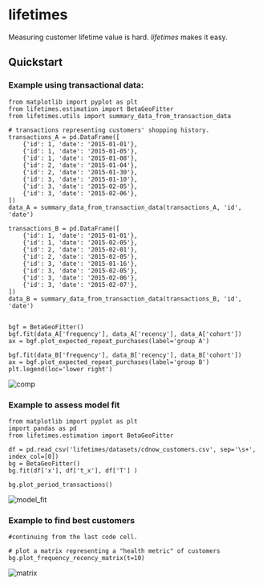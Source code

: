 lifetimes
======================

Measuring customer lifetime value is hard. *lifetimes* makes it easy. 

## Quickstart
    
### Example using transactional data:

    from matplotlib import pyplot as plt
    from lifetimes.estimation import BetaGeoFitter
    from lifetimes.utils import summary_data_from_transaction_data

    # transactions representing customers' shopping history.
    transactions_A = pd.DataFrame([
        {'id': 1, 'date': '2015-01-01'},
        {'id': 1, 'date': '2015-01-05'},
        {'id': 1, 'date': '2015-01-08'},
        {'id': 2, 'date': '2015-01-04'},
        {'id': 2, 'date': '2015-01-30'},
        {'id': 3, 'date': '2015-01-10'},
        {'id': 3, 'date': '2015-02-05'},
        {'id': 3, 'date': '2015-02-06'},
    ])
    data_A = summary_data_from_transaction_data(transactions_A, 'id', 'date')

    transactions_B = pd.DataFrame([
        {'id': 1, 'date': '2015-01-01'},
        {'id': 1, 'date': '2015-02-05'},
        {'id': 2, 'date': '2015-02-01'},
        {'id': 2, 'date': '2015-02-05'},
        {'id': 3, 'date': '2015-01-16'},
        {'id': 3, 'date': '2015-02-05'},
        {'id': 3, 'date': '2015-02-06'},
        {'id': 3, 'date': '2015-02-07'},
    ])
    data_B = summary_data_from_transaction_data(transactions_B, 'id', 'date')


    bgf = BetaGeoFitter()
    bgf.fit(data_A['frequency'], data_A['recency'], data_A['cohort'])
    ax = bgf.plot_expected_repeat_purchases(label='group A')

    bgf.fit(data_B['frequency'], data_B['recency'], data_B['cohort'])
    ax = bgf.plot_expected_repeat_purchases(label='group B')
    plt.legend(loc='lower right')


![comp](http://imgur.com/l73FMmbl.png)


### Example to assess model fit

    from matplotlib import pyplot as plt
    import pandas as pd
    from lifetimes.estimation import BetaGeoFitter

    df = pd.read_csv('lifetimes/datasets/cdnow_customers.csv', sep='\s+', index_col=[0])
    bg = BetaGeoFitter()
    bg.fit(df['x'], df['t_x'], df['T'] )

    bg.plot_period_transactions()

![model_fit](http://imgur.com/gcf4Alsl.png)

### Example to find best customers

    #continuing from the last code cell.

    # plot a matrix representing a "health metric" of customers
    bg.plot_frequency_recency_matrix(t=10)


![matrix](http://i.imgur.com/UDQ0oMdl.png)



